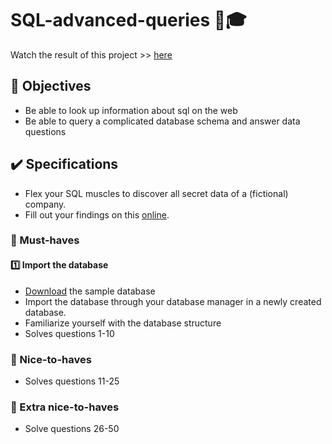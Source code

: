 # SQL-advanced-queries 📑🎓

Watch the result of this project >> [here]()

## 🎯 Objectives
- Be able to look up information about sql on the web
- Be able to query a complicated database schema and answer data questions

## ✔️ Specifications
- Flex your SQL muscles to discover all secret data of a (fictional) company.
- Fill out your findings on this [online](https://docs.google.com/forms/d/e/1FAIpQLSerKdNHJET3tjm5W4Ao0uiFKltAF0_AqP58IIL2h7qHnye8NA/viewform).

### 🌱 Must-haves
#### 1️⃣ Import the database
- [Download](https://github.com/becodeorg/gnt-verou-2/blob/main/3.The-Mountain/08.SQL-advanced-queries/mysqlsampledatabase.zip) the sample database
- Import the database through your database manager in a newly created database. 
- Familiarize yourself with the database structure
- Solves questions 1-10

### 🌻 Nice-to-haves
- Solves questions 11-25

### 💐 Extra nice-to-haves
- Solve questions 26-50
